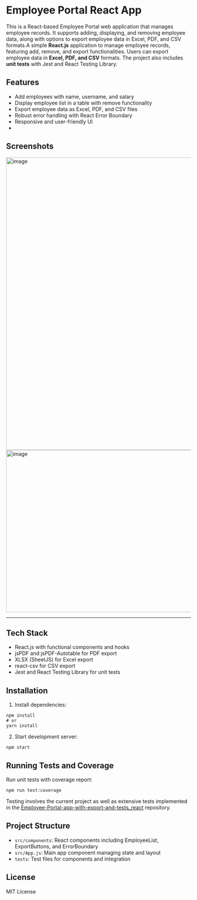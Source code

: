 # Employee Portal React App

This is a React-based Employee Portal web application that manages employee records. It supports adding, displaying, and removing employee data, along with options to export employee data in Excel, PDF, and CSV formats.A simple **React.js** application to manage employee records, featuring add, remove, and export functionalities. Users can export employee data in **Excel, PDF, and CSV** formats. The project also includes **unit tests** with Jest and React Testing Library.

## Features

- Add employees with name, username, and salary
- Display employee list in a table with remove functionality
- Export employee data as Excel, PDF, and CSV files
- Robust error handling with React Error Boundary
- Responsive and user-friendly UI
- 
## **Screenshots**

<img width="1803" height="797" alt="image" src="https://github.com/user-attachments/assets/47c73a75-dbbd-455f-ab52-22ccabb0fa69" />

<img width="1900" height="442" alt="image" src="https://github.com/user-attachments/assets/3422b82c-8d67-4310-8689-7f22de006cc7" />

---

## Tech Stack

- React.js with functional components and hooks
- jsPDF and jsPDF-Autotable for PDF export
- XLSX (SheetJS) for Excel export
- react-csv for CSV export
- Jest and React Testing Library for unit tests

## Installation

1. Install dependencies:

```
npm install
# or
yarn install
```

2. Start development server:

```
npm start

```

## Running Tests and Coverage

Run unit tests with coverage report:

```
npm run test:coverage
```

Testing involves the current project as well as extensive tests implemented in the [Employee-Portal-app-with-export-and-tests_react](https://github.com/Sanjana1279/Employee-Portal-app-with-export-and-tests_react/tree/main) repository.

## Project Structure

- `src/components`: React components including EmployeeList, ExportButtons, and ErrorBoundary
- `src/App.js`: Main app component managing state and layout
- `tests`: Test files for components and integration

## License

MIT License
```

